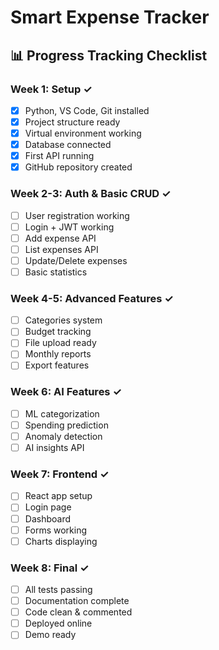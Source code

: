 # Smart Expense Tracker

## 📊 **Progress Tracking Checklist**

### **Week 1: Setup ✓**

- [x] Python, VS Code, Git installed
- [x] Project structure ready
- [x] Virtual environment working
- [x] Database connected
- [x] First API running
- [x] GitHub repository created

### **Week 2-3: Auth & Basic CRUD ✓**

- [ ] User registration working
- [ ] Login + JWT working
- [ ] Add expense API
- [ ] List expenses API
- [ ] Update/Delete expenses
- [ ] Basic statistics

### **Week 4-5: Advanced Features ✓**

- [ ] Categories system
- [ ] Budget tracking
- [ ] File upload ready
- [ ] Monthly reports
- [ ] Export features

### **Week 6: AI Features ✓**

- [ ] ML categorization
- [ ] Spending prediction
- [ ] Anomaly detection
- [ ] AI insights API

### **Week 7: Frontend ✓**

- [ ] React app setup
- [ ] Login page
- [ ] Dashboard
- [ ] Forms working
- [ ] Charts displaying

### **Week 8: Final ✓**

- [ ] All tests passing
- [ ] Documentation complete
- [ ] Code clean & commented
- [ ] Deployed online
- [ ] Demo ready
